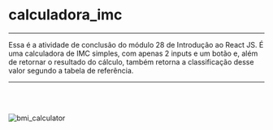 # calculadora_imc

***

Essa é a atividade de conclusão do módulo 28 de Introdução ao React JS. É uma calculadora de IMC simples, com apenas 2 inputs e um botão e, além de retornar o resultado do cálculo, também retorna a classificação desse valor segundo a tabela de referência.
 
***
 
 <br><br>
 
![bmi_calculator](https://github.com/willson-alflen/curso_ebac_frontend/assets/87523872/0e434ade-b862-4cc9-99a1-a9c1d01713d8)

 <br><br>
